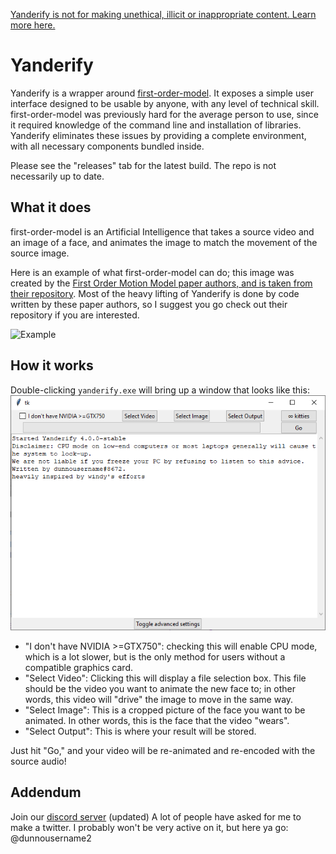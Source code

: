 [Yanderify is not for making unethical, illicit or inappropriate content. Learn more here.](MANIFEST.md)

# Yanderify
Yanderify is a wrapper around [first-order-model](https://github.com/AliaksandrSiarohin/first-order-model). It exposes a simple user interface designed to be usable by anyone, with any level of technical skill. first-order-model was previously hard for the average person to use, since it required knowledge of the command line and installation of libraries. Yanderify eliminates these issues by providing a complete environment, with all necessary components bundled inside.

Please see the "releases" tab for the latest build. The repo is not necessarily up to date.

## What it does

first-order-model is an Artificial Intelligence that takes a source video and an image of a face, and animates the image to match the movement of the source image.

Here is an example of what first-order-model can do; this image was created by the [First Order Motion Model paper authors, and is taken from their repository](https://github.com/AliaksandrSiarohin/first-order-model). Most of the heavy lifting of Yanderify is done by code written by these paper authors, so I suggest you go check out their repository if you are interested.

![Example](https://github.com/AliaksandrSiarohin/first-order-model/raw/master/sup-mat/relative-demo.gif)

## How it works

Double-clicking `yanderify.exe` will bring up a window that looks like this:
![Screenshot of the program](readme_mats/ss1.png)

- "I don't have NVIDIA >=GTX750": checking this will enable CPU mode, which is a lot slower, but is the only method for users without a compatible graphics card.
- "Select Video": Clicking this will display a file selection box. This file should be the video you want to animate the new face to; in other words, this video will "drive" the image to move in the same way.
- "Select Image": This is a cropped picture of the face you want to be animated. In other words, this is the face that the video "wears".
- "Select Output": This is where your result will be stored.

Just hit "Go," and your video will be re-animated and re-encoded with the source audio!

## Addendum

Join our [discord server](https://discord.gg/eEvTzRP) (updated)
A lot of people have asked for me to make a twitter. I probably won't be very active on it, but here ya go: @dunnousername2
